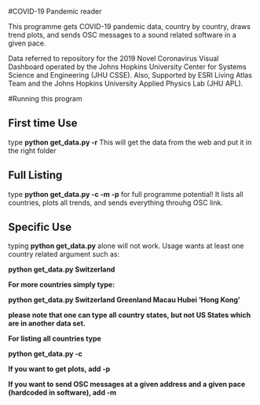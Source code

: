#COVID-19 Pandemic reader

This programme gets COVID-19 pandemic data, country by country, draws trend plots, and sends OSC messages to a sound related software in a given pace.

Data referred to repository for the 2019 Novel Coronavirus Visual Dashboard operated by the Johns Hopkins University Center for Systems Science and Engineering (JHU CSSE). Also, Supported by ESRI Living Atlas Team and the Johns Hopkins University Applied Physics Lab (JHU APL).

#Running this program

## First time Use

type <b>python get_data.py -r</b> This will get the data from the web and put it in the right folder

## Full Listing

type <b>python get_data.py -c -m -p</b> for full programme potential! It lists all countries, plots all trends, and sends everything throuhg OSC link.

## Specific Use

typing <b>python get_data.py</b> alone will not work. Usage wants at least one country related argument such as:

<b>python get_data.py Switzerland<b>

For more countries simply type:

<b>python get_data.py Switzerland Greenland Macau Hubei ‘Hong Kong’</b>

please note that one can type all country states, but not US States which are in another data set.

For listing all countries type

<b>python get_data.py -c</b>

If you want to get plots, add <b>-p</b>

If you want to send OSC messages at a given address and a given pace (hardcoded in software), add <b>-m</b>
